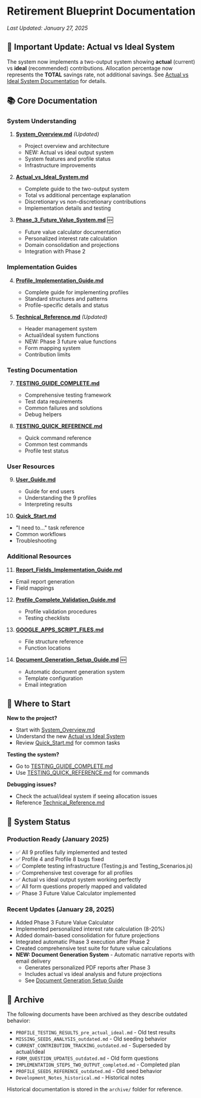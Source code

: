 # Retirement Blueprint Documentation

*Last Updated: January 27, 2025*

## 🚨 Important Update: Actual vs Ideal System

The system now implements a two-output system showing **actual** (current) vs **ideal** (recommended) contributions. Allocation percentage now represents the **TOTAL** savings rate, not additional savings. See [Actual vs Ideal System Documentation](./Actual_vs_Ideal_System.md) for details.

## 📚 Core Documentation

### System Understanding

1. **[System_Overview.md](./System_Overview.md)** *(Updated)*
   - Project overview and architecture
   - NEW: Actual vs ideal output system
   - System features and profile status
   - Infrastructure improvements

2. **[Actual_vs_Ideal_System.md](./Actual_vs_Ideal_System.md)**
   - Complete guide to the two-output system
   - Total vs additional percentage explanation
   - Discretionary vs non-discretionary contributions
   - Implementation details and testing

3. **[Phase_3_Future_Value_System.md](./Phase_3_Future_Value_System.md)** 🆕
   - Future value calculator documentation
   - Personalized interest rate calculation
   - Domain consolidation and projections
   - Integration with Phase 2

### Implementation Guides

4. **[Profile_Implementation_Guide.md](./Profile_Implementation_Guide.md)**
   - Complete guide for implementing profiles
   - Standard structures and patterns
   - Profile-specific details and status

5. **[Technical_Reference.md](./Technical_Reference.md)** *(Updated)*
   - Header management system
   - Actual/ideal system functions
   - NEW: Phase 3 future value functions
   - Form mapping system
   - Contribution limits

### Testing Documentation

7. **[TESTING_GUIDE_COMPLETE.md](./TESTING_GUIDE_COMPLETE.md)**
   - Comprehensive testing framework
   - Test data requirements
   - Common failures and solutions
   - Debug helpers

8. **[TESTING_QUICK_REFERENCE.md](./TESTING_QUICK_REFERENCE.md)**
   - Quick command reference
   - Common test commands
   - Profile test status

### User Resources

9. **[User_Guide.md](./User_Guide.md)**
   - Guide for end users
   - Understanding the 9 profiles
   - Interpreting results

10. **[Quick_Start.md](./Quick_Start.md)**
   - "I need to..." task reference
   - Common workflows
   - Troubleshooting

### Additional Resources

11. **[Report_Fields_Implementation_Guide.md](./Report_Fields_Implementation_Guide.md)**
   - Email report generation
   - Field mappings

12. **[Profile_Complete_Validation_Guide.md](./Profile_Complete_Validation_Guide.md)**
    - Profile validation procedures
    - Testing checklists

13. **[GOOGLE_APPS_SCRIPT_FILES.md](./GOOGLE_APPS_SCRIPT_FILES.md)**
    - File structure reference
    - Function locations

14. **[Document_Generation_Setup_Guide.md](./Document_Generation_Setup_Guide.md)** 🆕
    - Automatic document generation system
    - Template configuration
    - Email integration

## 🚀 Where to Start

**New to the project?**
- Start with [System_Overview.md](./System_Overview.md)
- Understand the new [Actual vs Ideal System](./Actual_vs_Ideal_System.md)
- Review [Quick_Start.md](./Quick_Start.md) for common tasks

**Testing the system?**
- Go to [TESTING_GUIDE_COMPLETE.md](./TESTING_GUIDE_COMPLETE.md)
- Use [TESTING_QUICK_REFERENCE.md](./TESTING_QUICK_REFERENCE.md) for commands

**Debugging issues?**
- Check the actual/ideal system if seeing allocation issues
- Reference [Technical_Reference.md](./Technical_Reference.md)

## 🚀 System Status

### Production Ready (January 2025)
- ✅ All 9 profiles fully implemented and tested
- ✅ Profile 4 and Profile 8 bugs fixed
- ✅ Complete testing infrastructure (Testing.js and Testing_Scenarios.js)
- ✅ Comprehensive test coverage for all profiles
- ✅ Actual vs ideal output system working perfectly
- ✅ All form questions properly mapped and validated
- ✅ Phase 3 Future Value Calculator implemented

### Recent Updates (January 28, 2025)
- Added Phase 3 Future Value Calculator
- Implemented personalized interest rate calculation (8-20%)
- Added domain-based consolidation for future projections
- Integrated automatic Phase 3 execution after Phase 2
- Created comprehensive test suite for future value calculations
- **NEW: Document Generation System** - Automatic narrative reports with email delivery
  - Generates personalized PDF reports after Phase 3
  - Includes actual vs ideal analysis and future projections
  - See [Document Generation Setup Guide](./Document_Generation_Setup_Guide.md)

## 📁 Archive

The following documents have been archived as they describe outdated behavior:
- `PROFILE_TESTING_RESULTS_pre_actual_ideal.md` - Old test results
- `MISSING_SEEDS_ANALYSIS_outdated.md` - Old seeding behavior
- `CURRENT_CONTRIBUTION_TRACKING_outdated.md` - Superseded by actual/ideal
- `FORM_QUESTION_UPDATES_outdated.md` - Old form questions
- `IMPLEMENTATION_STEPS_TWO_OUTPUT_completed.md` - Completed plan
- `PROFILE_SEEDS_REFERENCE_outdated.md` - Old seed behavior
- `Development_Notes_historical.md` - Historical notes

Historical documentation is stored in the `archive/` folder for reference.